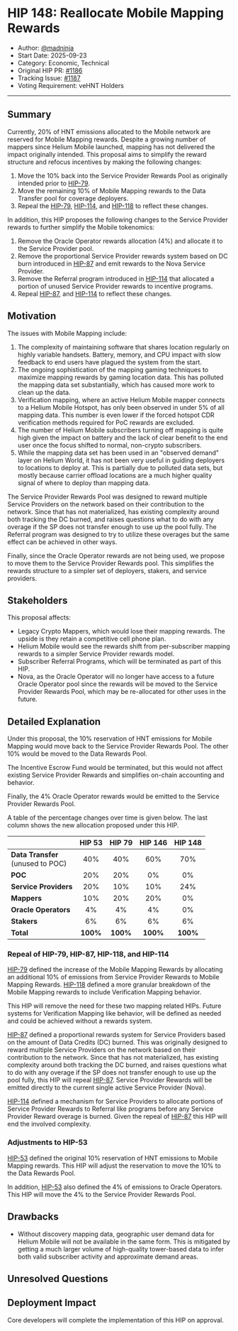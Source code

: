 # HIP 148: Reallocate Mobile Mapping Rewards

- Author: [@madninja](https://github.com/madninja)
- Start Date: 2025-09-23
- Category: Economic, Technical
- Original HIP PR: [#1186](https://github.com/helium/HIP/pull/1186)
- Tracking Issue: [#1187](https://github.com/helium/HIP/issues/1187)
- Voting Requirement: veHNT Holders

---

## Summary

Currently, 20% of HNT emissions allocated to the Mobile network are reserved for Mobile Mapping rewards. Despite a growing number of mappers since Helium Mobile launched, mapping has not delivered the impact originally intended. This proposal aims to simplify the reward structure and refocus incentives by making the following changes:

1. Move the 10% back into the Service Provider Rewards Pool as originally intended prior to [HIP-79][hip-79].
2. Move the remaining 10% of Mobile Mapping rewards to the Data Transfer pool for coverage deployers.
3. Repeal the [HIP-79][hip-79], [HIP-114][hip-114], and [HIP-118][hip-118] to reflect these changes.

In addition, this HIP proposes the following changes to the Service Provider rewards to further simplify the Mobile tokenomics:

1. Remove the Oracle Operator rewards allocation (4%) and allocate it to the Service Provider pool.
2. Remove the proportional Service Provider rewards system based on DC burn introduced in [HIP-87][hip-87] and emit rewards to the Nova Service Provider.
3. Remove the Referral program introduced in [HIP-114][hip-114] that allocated a portion of unused Service Provider rewards to incentive programs.
4. Repeal [HIP-87][hip-87], and [HIP-114][hip-114] to reflect these changes.

## Motivation

The issues with Mobile Mapping include:

1. The complexity of maintaining software that shares location regularly on highly variable handsets. Battery, memory, and CPU impact with slow feedback to end users have plagued the system from the start.
2. The ongoing sophistication of the mapping gaming techniques to maximize mapping rewards by gaming location data. This has polluted the mapping data set substantially, which has caused more work to clean up the data.
3. Verification mapping, where an active Helium Mobile mapper connects to a Helium Mobile Hotspot, has only been observed in under 5% of all mapping data. This number is even lower if the forced hotspot CDR verification methods required for PoC rewards are excluded.
4. The number of Helium Mobile subscribers turning off mapping is quite high given the impact on battery and the lack of clear benefit to the end user once the focus shifted to normal, non-crypto subscribers.
5. While the mapping data set has been used in an "observed demand" layer on Helium World, it has not been very useful in guiding deployers to locations to deploy at. This is partially due to polluted data sets, but mostly because carrier offload locations are a much higher quality signal of where to deploy than mapping data.

The Service Provider Rewards Pool was designed to reward multiple Service Providers on the network based on their contribution to the network. Since that has not materialized, has existing complexity around both tracking the DC burned, and raises questions what to do with any overage if the SP does not transfer enough to use up the pool fully. The Referral program was designed to try to utilize these overages but the same effect can be achieved in other ways.

Finally, since the Oracle Operator rewards are not being used, we propose to move them to the Service Provider Rewards pool. This simplifies the rewards structure to a simpler set of deployers, stakers, and service providers.

## Stakeholders

This proposal affects:

- Legacy Crypto Mappers, which would lose their mapping rewards. The upside is they retain a competitive cell phone plan.
- Helium Mobile would see the rewards shift from per-subscriber mapping rewards to a simpler Service Provider rewards model.
- Subscriber Referral Programs, which will be terminated as part of this HIP.
- Nova, as the Oracle Operator will no longer have access to a future Oracle Operator pool since the rewards will be moved to the Service Provider Rewards Pool, which may be re-allocated for other uses in the future.

## Detailed Explanation

Under this proposal, the 10% reservation of HNT emissions for Mobile Mapping would move back to the Service Provider Rewards Pool. The other 10% would be moved to the Data Rewards Pool.

The Incentive Escrow Fund would be terminated, but this would not affect existing Service Provider Rewards and simplifies on-chain accounting and behavior.

Finally, the 4% Oracle Operator rewards would be emitted to the Service Provider Rewards Pool.

A table of the percentage changes over time is given below. The last column shows the new allocation proposed under this HIP.

|                                      |  HIP 53  |  HIP 79  | HIP 146  | HIP 148  |
| ------------------------------------ | :------: | :------: | :------: | :------: |
| **Data Transfer**<br>(unused to POC) |   40%    |   40%    |   60%    |   70%    |
| **POC**                              |   20%    |   20%    |    0%    |    0%    |
| **Service Providers**                |   20%    |   10%    |   10%    |   24%    |
| **Mappers**                          |   10%    |   20%    |   20%    |    0%    |
| **Oracle Operators**                 |    4%    |    4%    |    4%    |    0%    |
| **Stakers**                          |    6%    |    6%    |    6%    |    6%    |
| **Total**                            | **100%** | **100%** | **100%** | **100%** |

### Repeal of HIP-79, HIP-87, HIP-118, and HIP-114

[HIP-79][hip-79] defined the increase of the Mobile Mapping Rewards by allocating an additional 10% of emissions from Service Provider Rewards to Mobile Mapping Rewards. [HIP-118][hip-118] defined a more granular breakdown of the Mobile Mapping rewards to include Verification Mapping behavior.

This HIP will remove the need for these two mapping related HIPs. Future systems for Verification Mapping like behavior, will be defined as needed and could be achieved without a rewards system.

[HIP-87][hip-87] defined a proportional rewards system for Service Providers based on the amount of Data Credits (DC) burned. This was originally designed to reward multiple Service Providers on the network based on their contribution to the network. Since that has not materialized, has existing complexity around both tracking the DC burned, and raises questions what to do with any overage if the SP does not transfer enough to use up the pool fully, this HIP will repeal [HIP-87][hip-87]. Service Provider Rewards will be emitted directly to the current single active Service Provider (Nova).

[HIP-114][hip-114] defined a mechanism for Service Providers to allocate portions of Service Provider Rewards to Referral like programs before any Service Provider Reward overage is burned. Given the repeal of [HIP-87][hip-87] this HIP will end the involved complexity.

### Adjustments to HIP-53

[HIP-53][hip-53] defined the original 10% reservation of HNT emissions to Mobile Mapping rewards. This HIP will adjust the reservation to move the 10% to the Data Rewards Pool.

In addition, [HIP-53][hip-53] also defined the 4% of emissions to Oracle Operators. This HIP will move the 4% to the Service Provider Rewards Pool.

## Drawbacks

- Without discovery mapping data, geographic user demand data for Helium Mobile will not be available in the same form. This is mitigated by getting a much larger volume of high-quality tower-based data to infer both valid subscriber activity and approximate demand areas.

## Unresolved Questions

## Deployment Impact

Core developers will complete the implementation of this HIP on approval.

[hip-53]: https://github.com/helium/HIP/blob/main/0053-mobile-dao.md
[hip-87]: https://github.com/helium/HIP/blob/main/0087-proportional-service-provider-rewards.md
[hip-79]: https://github.com/helium/HIP/blob/main/0079-increase-mobile-mapping-rewards.md
[hip-118]: https://github.com/helium/HIP/blob/main/0118-mobile-verification-mapping.md
[hip-114]: https://github.com/helium/HIP/blob/main/0114-mobile-referral-programs.md
